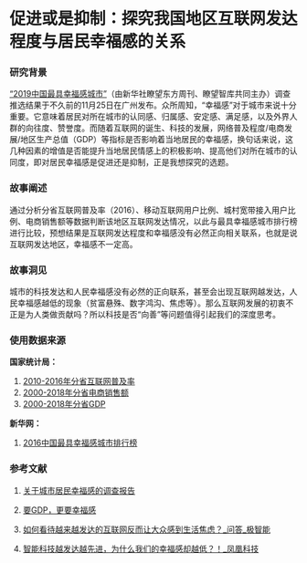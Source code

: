# 促进或是抑制：探究我国地区互联网发达程度与居民幸福感的关系

### 研究背景

[“2019中国最具幸福感城市”](https://baike.baidu.com/item/%E4%B8%AD%E5%9B%BD%E6%9C%80%E5%85%B7%E5%B9%B8%E7%A6%8F%E6%84%9F%E5%9F%8E%E5%B8%82/23186310?qq-pf-to=pcqq.temporaryc2c)（由新华社瞭望东方周刊、瞭望智库共同主办）调查推选结果于不久前的11月25日在广州发布。众所周知，“幸福感”对于城市来说十分重要。它意味着居民对所在城市的认同感、归属感、安定感、满足感，以及外界人群的向往度、赞誉度。而随着互联网的诞生、科技的发展，网络普及程度/电商发展/地区生产总值（GDP）等指标是否影响着当地居民的幸福感，换句话来说，这几种因素的增值是否能提升当地居民情感上的积极影响、提高他们对所在城市的认同度，即对居民幸福感是促进还是抑制，正是我想探究的选题。

### 故事阐述

通过分析分省互联网普及率（2016）、移动互联网用户比例、城村宽带接入用户比例、电商销售额等数据判断该地区互联网发达情况，以此与最具幸福感城市排行榜进行比较，预想结果是互联网发达程度和幸福感没有必然正向相关联系，也就是说互联网发达地区，幸福感不一定高。

### 故事洞见

城市的科技发达和人民幸福感没有必然的正向联系，甚至会出现互联网越发达，人民幸福感越低的现象（贫富悬殊、数字鸿沟、焦虑等）。那么互联网发展的初衷不正是为人类做贡献吗？所以科技是否“向善”等问题值得引起我们的深度思考。

### 使用数据来源

**国家统计局：**
1. [2010-2016年分省互联网普及率](http://data.stats.gov.cn/easyquery.htm?cn=E0103)
2. [2000-2018年分省电商销售额](http://data.stats.gov.cn/easyquery.htm?cn=E0103)
3. [2000-2018年分省GDP](http://data.stats.gov.cn/easyquery.htm?cn=E0103)

**新华网：**
1. [2016中国最具幸福感城市排行榜](http://www.xinhuanet.com//xhsld/2016-12/01/c_1120035380.htm)

### 参考文献
1. [关于城市居民幸福感的调查报告](https://wenku.baidu.com/view/5244144d6aec0975f46527d3240c844769eaa08e.html)

2. [要GDP，更要幸福感](https://www.ixueshu.com/document/15c1dea339bdbfb1318947a18e7f9386.html)

3. [如何看待越来越发达的互联网反而让大众感到生活焦虑？_问答_极智能](https://www.ziiai.com/question/42)

4. [智能科技越发达越先进，为什么我们的幸福感却越低？！_凤凰科技](http://tech.ifeng.com/a/20171021/44724563_0.shtml)



